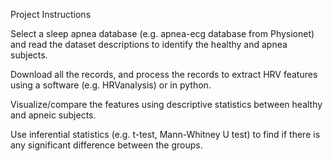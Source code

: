 Project Instructions

Select a sleep apnea database (e.g. apnea-ecg database from Physionet) and read the dataset descriptions to identify the healthy and apnea subjects.

Download all the records, and process the records to extract HRV features using a software (e.g. HRVanalysis) or in python.

Visualize/compare the features using descriptive statistics between healthy and apneic subjects.

Use inferential statistics (e.g. t-test, Mann-Whitney U test) to find if there is any significant difference between the groups.
